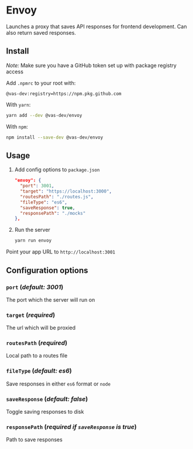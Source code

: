 # Envoy

Launches a proxy that saves API responses for frontend development. Can also return saved responses.

## Install

_Note:_ Make sure you have a GitHub token set up with package registry access

Add `.npmrc` to your root with:

```
@vas-dev:registry=https://npm.pkg.github.com
```

With `yarn`:

```sh
yarn add --dev @vas-dev/envoy
```

With `npm`:

```sh
npm install --save-dev @vas-dev/envoy
```

## Usage

1. Add config options to `package.json`
   ```json
   "envoy": {
     "port": 3001,
     "target": "https://localhost:3000",
     "routesPath": "./routes.js",
     "fileType": "es6",
     "saveResponse": true,
     "responsePath": "./mocks"
   },
   ```
1. Run the server
   ```sh
   yarn run envoy
   ```

Point your app URL to `http://localhost:3001`

## Configuration options

### `port` (_default: 3001_)

The port which the server will run on

### `target` (_required_)

The url which will be proxied

### `routesPath` (_required_)

Local path to a routes file

### `fileType` (_default: es6_)

Save responses in either `es6` format or `node`

### `saveResponse` (_default: false_)

Toggle saving responses to disk

### `responsePath` (_required if `saveResponse` is true_)

Path to save responses
